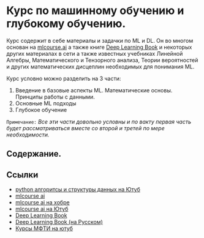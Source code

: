 # Курс по машинному обучению и глубокому обучению.
Курс содержит в себе материалы и задачки по ML и DL. Он во многом основан на [mlcourse.ai](https://mlcourse.ai/) а также книге [Deep Learning Book](https://www.deeplearningbook.org/) и некоторых других материалах в сети а также известных учебниках Линейной Алгебры, Математического и Тензорного анализа, Теории вероятностей и других математических дисцеплин необходимых для понимания ML.

Курс условно можно разделить на 3 части:
1. Введение в базовые аспекты ML. Математические основы. Принципы работы с данными.
2. Основные ML подходы
3. Глубокое обучение

`Примечание:` *Все эти части довольно условны и по вакту первая часть будет рассматриваться вместе со второй и третей по мере необходимости.*

## Содержание.

## Ссылки
- [python алгоритсы и структуры данных на Ютуб](https://www.youtube.com/playlist?list=PLVlY_7IJCMJcIWApmupNhBIGkXiYa6m_3)
- [mlcourse ai](https://mlcourse.ai/)
- [mlcourse ai на хобре](https://habr.com/ru/company/ods/blog/322626/)
- [mlcourse ai на Ютуб](https://www.youtube.com/playlist?list=PLVlY_7IJCMJdgcCtQfzj5j8OVB_Y0GJCl)
- [Deep Learning Book](https://www.deeplearningbook.org/)
- [Deep Learning Book (на Русском)](https://dmkpress.com/catalog/computer/data/978-5-97060-554-7/)
- [Курсы МФТИ на ютуб](https://vk.com/dlschool_mipt)
